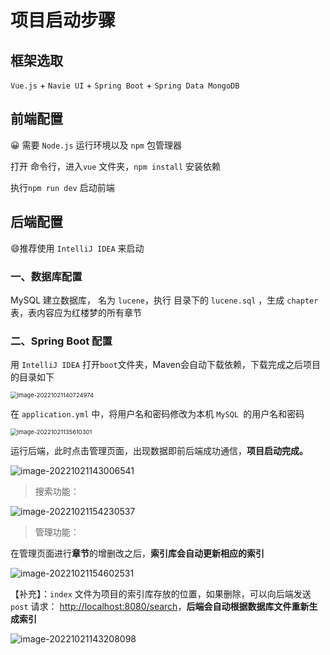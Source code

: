 # 项目启动步骤

## 框架选取

`Vue.js` + `Navie UI` + `Spring Boot` + `Spring Data MongoDB`

## 前端配置

:grinning: 需要 `Node.js` 运行环境以及 `npm` 包管理器

打开 命令行，进入`vue` 文件夹，`npm install` 安装依赖

执行`npm run dev` 启动前端

## 后端配置

:smile:推荐使用 `IntelliJ IDEA` 来启动

### 一、数据库配置

MySQL 建立数据库， 名为 `lucene`，执行 目录下的 `lucene.sql`  ，生成 `chapter` 表，表内容应为红楼梦的所有章节





### 二、Spring Boot 配置

用 `IntelliJ IDEA` 打开`boot`文件夹，Maven会自动下载依赖，下载完成之后项目的目录如下

<img src="README.assets/image-20221021140724974.png" alt="image-20221021140724974" style="zoom:67%;" />

在 `application.yml` 中，将用户名和密码修改为本机 `MySQL `的用户名和密码

<img src="README.assets/image-20221021135610301.png" alt="image-20221021135610301" style="zoom:67%;" />

运行后端，此时点击管理页面，出现数据即前后端成功通信，**项目启动完成。**

<img src="README.assets/image-20221021143006541.png" alt="image-20221021143006541"  />

> 搜索功能：

![image-20221021154230537](README.assets/image-20221021154230537.png)



> 管理功能：

在管理页面进行**章节**<chapter>的增删改之后，**索引库会自动更新相应的索引**

![image-20221021154602531](README.assets/image-20221021154602531.png)



【补充】：`index` 文件为项目的索引库存放的位置，如果删除，可以向后端发送 `post` 请求： [http://localhost:8080/search](http://localhost:8080/search)，**后端会自动根据数据库文件重新生成索引**

![image-20221021143208098](README.assets/image-20221021143208098.png)

